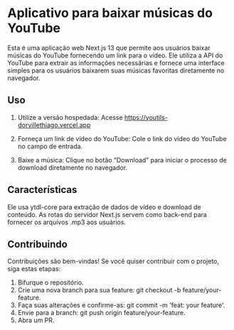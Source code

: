 # Aplicativo para baixar músicas do YouTube

Esta é uma aplicação web Next.js 13 que permite aos usuários baixar músicas do YouTube fornecendo um link para o vídeo. Ele utiliza a API do YouTube para extrair as informações necessárias e fornece uma interface simples para os usuários baixarem suas músicas favoritas diretamente no navegador.

## Uso
1. Utilize a versão hospedada:
Acesse https://youtils-dorvillethiago.vercel.app
3. Forneça um link de vídeo do YouTube:
Cole o link do vídeo do YouTube no campo de entrada.

4. Baixe a música:
Clique no botão “Download” para iniciar o processo de download diretamente no navegador.

## Características

Ele usa ytdl-core para extração de dados de vídeo e download de conteúdo. As rotas do servidor Next.js servem como back-end para fornecer os arquivos .mp3 aos usuários.

## Contribuindo

Contribuições são bem-vindas! Se você quiser contribuir com o projeto, siga estas etapas:

1. Bifurque o repositório.
2. Crie uma nova branch para sua feature: git checkout -b feature/your-feature.
3. Faça suas alterações e confirme-as: git commit -m 'feat: your feature'.
4. Envie para a branch: git push origin feature/your-feature.
5. Abra um PR.
